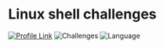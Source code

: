 # Linux shell challenges
[![Profile Link](https://img.shields.io/badge/hackerRank-profile_link-brightgreen.svg)](https://www.hackerrank.com/weozUA)
![Challenges](https://img.shields.io/badge/Challenges-33_solved-orange.svg)
![Language](https://img.shields.io/badge/Language-Bash-7873ae.svg)